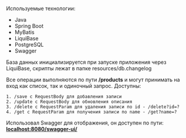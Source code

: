 Используемые технологии:

- Java
- Spring Boot
- MyBatis
- LiquiBase
- PostgreSQL
- Swagger


База данных инициализируется при запуске приложения через LiquiBase, скрипты лежат в папке resources/db.changelog

Все операции выполняются по пути **/products** и могут принимать на вход как список, так и одиночный запрос. Доступны:
 
    1. /save с RequestBody для добавления записи
    2. /update с RequestBody для обновления описания
    3. /delete с RequestParam для удаления записи по id - /delete?id=?  
    4. /get с RequestParam для получения записи по name - /get?name=?

Использовал Swagger для отображения, он доступен по пути: **<localhost:8080/swagger-ui/>**